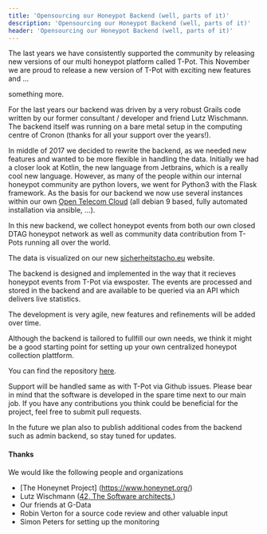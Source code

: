 ```yaml
---
title: 'Opensourcing our Honeypot Backend (well, parts of it)'
description: 'Opensourcing our Honeypot Backend (well, parts of it)'
header: 'Opensourcing our Honeypot Backend (well, parts of it)'
---
```


The last years we have consistently supported the community by releasing new versions of our multi honeypot platform called T-Pot. This November we are
proud to release a new version of T-Pot with exciting new features and ...

something more.

For the last years our backend was driven by a very robust Grails code written by our former consultant / developer and friend Lutz Wischmann. The backend itself was running on a bare metal setup in the computing centre of Cronon (thanks for all your support over the years!).

In middle of 2017 we decided to rewrite the backend, as we needed new features and wanted to be more flexible in handling the data. Initially we had a closer look at Kotlin, the new language from Jetbrains, which is a really cool new language. However, as many of the people within our internal honeypot community are python lovers, we went for Python3 with the Flask framework. As the basis for our backend we now use several instances within our own [Open Telecom Cloud](https://cloud.telekom.de/en/infrastructure/open-telekom-cloud/) (all debian 9 based, fully automated installation via ansible, ...). 

In this new backend, we collect honeypot events from both our own closed DTAG honeypot network as well as community data contribution from T-Pots running all over the world. 

The data is visualized on our new [sicherheitstacho.eu](http://community.sicherheitstacho.eu) website.

The backend is designed and implemented in the way that it recieves honeypot events from T-Pot via ewsposter. The events are processed and stored in the backend and are available to be queried via an API which delivers live statistics.

The development is very agile, new features and refinements will be added over time. 

Although the backend is tailored to fullfill our own needs, we think it might be a good starting point for setting up your own centralized honeypot collection plattform.  

You can find the repository [here](https://github.com/dtag-dev-sec/PEBA).

Support will be handled same as with T-Pot via Github issues. Please bear in mind that the software is developed in the spare time next to our main job. If you have any contributions you think could be beneficial for the project, feel free to submit pull requests.

In the future we plan also to publish additional codes from the backend such as admin backend, so stay tuned for updates.

#### Thanks ####

We would like the following people and organizations

* [The Honeynet Project] (https://www.honeynet.org/)
* Lutz Wischmann ([42, The Software architects.](http://www.software-architects.de/))
* Our friends at G-Data
* Robin Verton for a source code review and other valuable input
* Simon Peters for setting up the monitoring
